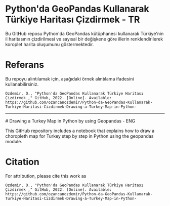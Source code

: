 # Python'da GeoPandas Kullanarak Türkiye Haritası Çizdirmek - TR

Bu GitHub reposu Python'da GeoPandas kütüphanesi kullanarak Türkiye'nin il haritasının çizdirilmesi ve sayısal bir değişkene göre illerin renklendirilerek koroplet harita oluşumunu göstermektedir. 

# Referans

Bu repoyu alıntılamak için, aşağıdaki örnek alıntılama ifadesini kullanabilirsiniz. 

```
Ozdemir, O., "Python'da GeoPandas Kullanarak Türkiye Haritası Çizdirmek ," GitHub, 2022. [Online]. Available: https://github.com/ozancanozdemir/Python-da-GeoPandas-Kullanarak-Turkiye-Haritasi-Cizdirmek-Drawing-a-Turkey-Map-in-Python-
``` 

--- 

# Drawing a Turkey Map in Python by using Geopandas - ENG

This GitHub repository includes a notebook that explains how to draw a choropleth map for Turkey step by step in Python using the geopandas module. 

# Citation

For attribution, please cite this work as

```
Ozdemir, O., "Python'da GeoPandas Kullanarak Türkiye Haritası Çizdirmek ," GitHub, 2022. [Online]. Available: https://github.com/ozancanozdemir/Python-da-GeoPandas-Kullanarak-Turkiye-Haritasi-Cizdirmek-Drawing-a-Turkey-Map-in-Python-
``` 
